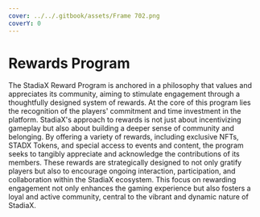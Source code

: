 ```yaml
---
cover: ../../.gitbook/assets/Frame 702.png
coverY: 0
---
```


# Rewards Program

The StadiaX Reward Program is anchored in a philosophy that values and appreciates its community, aiming to stimulate engagement through a thoughtfully designed system of rewards. At the core of this program lies the recognition of the players' commitment and time investment in the platform. StadiaX's approach to rewards is not just about incentivizing gameplay but also about building a deeper sense of community and belonging. By offering a variety of rewards, including exclusive NFTs, STADX Tokens, and special access to events and content, the program seeks to tangibly appreciate and acknowledge the contributions of its members. These rewards are strategically designed to not only gratify players but also to encourage ongoing interaction, participation, and collaboration within the StadiaX ecosystem. This focus on rewarding engagement not only enhances the gaming experience but also fosters a loyal and active community, central to the vibrant and dynamic nature of StadiaX.
